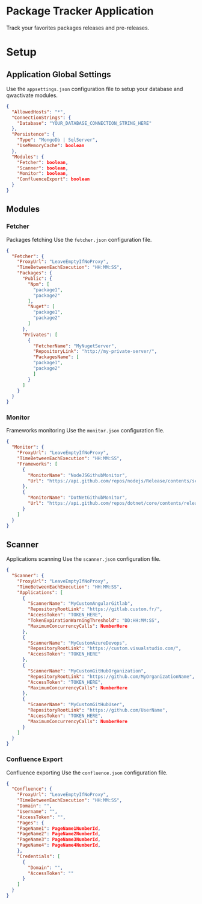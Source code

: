 # Package Tracker Application

Track your favorites packages releases and pre-releases.

# Setup
## Application Global Settings
Use the `appsettings.json` configuration file to setup your database and qwactivate modules.

``` json
{
  "AllowedHosts": "*",
  "ConnectionStrings": {
    "Database": "YOUR_DATABASE_CONNECTION_STRING_HERE"
  },
  "Persistence": {
    "Type": "MongoDb | SqlServer",
    "UseMemoryCache": boolean
  },
  "Modules": {
    "Fetcher": boolean,
    "Scanner": boolean,
    "Monitor": boolean,
    "ConfluenceExport": boolean
  }
}
```

## Modules
### Fetcher
Packages fetching
Use the `fetcher.json` configuration file.

``` json
{
  "Fetcher": {
    "ProxyUrl": "LeaveEmptyIfNoProxy",
    "TimeBetweenEachExecution": "HH:MM:SS",
    "Packages": {
      "Public": {
        "Npm": [
          "package1",
          "package2"
        ],
        "Nuget": [
          "package1",
          "package2"
        ]
      },
      "Privates": [
        {
          "FetcherName": "MyNugetServer",
          "RepositoryLink": "http://my-private-server/",
          "PackagesName": [
          "package1",
          "package2"
          ]
        }
      ]
    }
  }
}
```

### Monitor
Frameworks monitoring
Use the `monitor.json` configuration file.

``` json
{
  "Monitor": {
    "ProxyUrl": "LeaveEmptyIfNoProxy",
    "TimeBetweenEachExecution": "HH:MM:SS",
    "Frameworks": [
      {
        "MonitorName": "NodeJSGithubMonitor",
        "Url": "https://api.github.com/repos/nodejs/Release/contents/schedule.json"
      },
      {
        "MonitorName": "DotNetGithubMonitor",
        "Url": "https://api.github.com/repos/dotnet/core/contents/release-notes/releases-index.json"
      }
    ]
  }
}
```

## Scanner
Applications scanning
Use the `scanner.json` configuration file.

``` json
{
  "Scanner": {
    "ProxyUrl": "LeaveEmptyIfNoProxy",
    "TimeBetweenEachExecution": "HH:MM:SS",
    "Applications": [
      {
        "ScannerName": "MyCustomAngularGitlab",
        "RepositoryRootLink": "https://gitlab.custom.fr/",
        "AccessToken": "TOKEN_HERE",
        "TokenExpirationWarningThreshold": "DD:HH:MM:SS",
        "MaximumConcurrencyCalls": NumberHere
      },
      {
        "ScannerName": "MyCustomAzureDevops",
        "RepositoryRootLink": "https://custom.visualstudio.com/",
        "AccessToken": "TOKEN_HERE"
      },
      {
        "ScannerName": "MyCustomGitHubOrganization",
        "RepositoryRootLink": "https://github.com/MyOrganizationName",
        "AccessToken": "TOKEN_HERE",
        "MaximumConcurrencyCalls": NumberHere
      },
      {
        "ScannerName": "MyCustomGitHubUser",
        "RepositoryRootLink": "https://github.com/UserName",
        "AccessToken": "TOKEN_HERE",
        "MaximumConcurrencyCalls": NumberHere
      }
    ]
  }
}
```

### Confluence Export
Confluence exporting
Use the `confluence.json` configuration file.

``` json
{
  "Confluence": {
    "ProxyUrl": "LeaveEmptyIfNoProxy",
    "TimeBetweenEachExecution": "HH:MM:SS",
    "Domain": "",
    "Username": "",
    "AccessToken": "",
    "Pages": {
    "PageName1": PageName1NumberId,
    "PageName2": PageName2NumberId,
    "PageName3": PageName3NumberId,
    "PageName4": PageName4NumberId,
    },
    "Credentials": [
      {
        "Domain": "",
        "AccessToken": ""
      }
    ]
  }
}
```